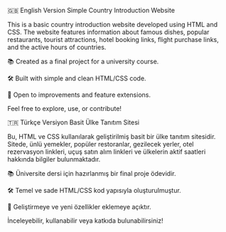 🇬🇧 English Version
Simple Country Introduction Website

This is a basic country introduction website developed using HTML and CSS. The website features information about famous dishes, popular restaurants, tourist attractions, hotel booking links, flight purchase links, and the active hours of countries.

📚 Created as a final project for a university course.

🛠️ Built with simple and clean HTML/CSS code.

🚀 Open to improvements and feature extensions.

Feel free to explore, use, or contribute!

🇹🇷 Türkçe Versiyon
Basit Ülke Tanıtım Sitesi

Bu, HTML ve CSS kullanılarak geliştirilmiş basit bir ülke tanıtım sitesidir. Sitede, ünlü yemekler, popüler restoranlar, gezilecek yerler, otel rezervasyon linkleri, uçuş satın alım linkleri ve ülkelerin aktif saatleri hakkında bilgiler bulunmaktadır.

📚 Üniversite dersi için hazırlanmış bir final proje ödevidir.

🛠️ Temel ve sade HTML/CSS kod yapısıyla oluşturulmuştur.

🚀 Geliştirmeye ve yeni özellikler eklemeye açıktır.

İnceleyebilir, kullanabilir veya katkıda bulunabilirsiniz!
